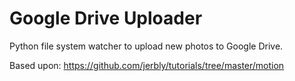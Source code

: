 # Google Drive Uploader
Python file system watcher to upload new photos to Google Drive.

Based upon: https://github.com/jerbly/tutorials/tree/master/motion

